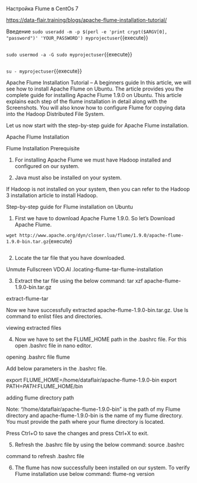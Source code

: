 Настройка Flume в CentOs 7


https://data-flair.training/blogs/apache-flume-installation-tutorial/


Введение
`
sudo useradd -m -p $(perl -e 'print crypt($ARGV[0], "password")' 'YOUR_PASSWORD') myprojectuser
`{{execute}}
```
```
`
sudo usermod -a -G sudo myprojectuser
`{{execute}}
```
```
`
su - myprojectuser
`{{execute}}

Apache Flume Installation Tutorial – A beginners guide
In this article, we will see how to install Apache Flume on Ubuntu. The article provides you the complete guide for installing Apache Flume 1.9.0 on Ubuntu. This article explains each step of the flume installation in detail along with the Screenshots. You will also know how to configure Flume for copying data into the Hadoop Distributed File System.

Let us now start with the step-by-step guide for Apache Flume installation.

Apache Flume Installation

Flume Installation Prerequisite
1. For installing Apache Flume we must have Hadoop installed and configured on our system.

2. Java must also be installed on your system.

If Hadoop is not installed on your system, then you can refer to the Hadoop 3 installation article to install Hadoop.

Step-by-step guide for Flume installation on Ubuntu
1. First we have to download Apache Flume 1.9.0. So let’s Download Apache Flume.

`
wget http://www.apache.org/dyn/closer.lua/flume/1.9.0/apache-flume-1.9.0-bin.tar.gz
`{execute}
```
```

2. Locate the tar file that you have downloaded.

Unmute
Fullscreen
VDO.AI
.locating-flume-tar-flume-installation

3. Extract the tar file using the below command:
tar xzf apache-flume-1.9.0-bin.tar.gz

extract-flume-tar

Now we have successfully extracted apache-flume-1.9.0-bin.tar.gz. Use ls command to enlist files and directories.

viewing extracted files

4. Now we have to set the FLUME_HOME path in the .bashrc file. For this open .bashrc file in nano editor.

opening .bashrc file flume

Add below parameters in the .bashrc file.




export FLUME_HOME=/home/dataflair/apache-flume-1.9.0-bin
export PATH=$PATH:$FLUME_HOME/bin

adding flume directory path

Note: “/home/dataflair/apache-flume-1.9.0-bin” is the path of my Flume directory and apache-flume-1.9.0-bin is the name of my flume directory. You must provide the path where your flume directory is located.

Press Ctrl+O to save the changes and press Ctrl+X to exit.

5. Refresh the .bashrc file by using the below command:
source .bashrc

command to refresh .bashrc file

6. The flume has now successfully been installed on our system. To verify Flume installation use below command:
flume-ng version


